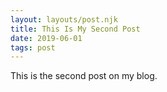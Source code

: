 ```yaml
---
layout: layouts/post.njk
title: This Is My Second Post
date: 2019-06-01
tags: post
---
```

This is the second post on my blog.
